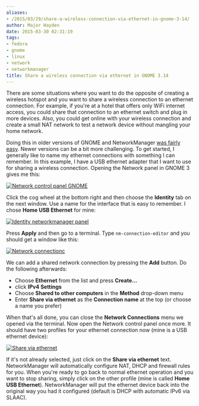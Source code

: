 ```yaml
---
aliases:
- /2015/03/29/share-a-wireless-connection-via-ethernet-in-gnome-3-14/
author: Major Hayden
date: 2015-03-30 02:31:19
tags:
- fedora
- gnome
- linux
- network
- networkmanager
title: Share a wireless connection via ethernet in GNOME 3.14
---
```


There are some situations where you want to do the opposite of creating a wireless hotspot and you want to share a wireless connection to an ethernet connection. For example, if you're at a hotel that offers only WiFi internet access, you could share that connection to an ethernet switch and plug in more devices. Also, you could get online with your wireless connection and create a small NAT network to test a network device without mangling your home network.

<!--more-->

Doing this in older versions of GNOME and NetworkManager [was fairly easy][1]. Newer versions can be a bit more challenging. To get started, I generally like to name my ethernet connections with something I can remember. In this example, I have a USB ethernet adapter that I want to use for sharing a wireless connection. Opening the Network panel in GNOME 3 gives me this:

[<img src="/wp-content/uploads/2015/03/Network_010.png" alt="Network control panel GNOME" width="792" height="543" class="aligncenter size-full wp-image-5443" srcset="/wp-content/uploads/2015/03/Network_010.png 792w, /wp-content/uploads/2015/03/Network_010-300x206.png 300w" sizes="(max-width: 792px) 100vw, 792px" />][2]

Click the cog wheel at the bottom right and then choose the **Identity** tab on the next window. Use a name for the interface that is easy to remember. I chose **Home USB Ethernet** for mine:

[<img src="/wp-content/uploads/2015/03/Wired_011.png" alt="Identity networkmanager panel" width="682" height="481" class="aligncenter size-full wp-image-5445" srcset="/wp-content/uploads/2015/03/Wired_011.png 682w, /wp-content/uploads/2015/03/Wired_011-300x212.png 300w" sizes="(max-width: 682px) 100vw, 682px" />][3]

Press **Apply** and then go to a terminal. Type `nm-connection-editor` and you should get a window like this:

[<img src="/wp-content/uploads/2015/03/Network-Connections_012.png" alt="Network connectionc" width="413" height="336" class="aligncenter size-full wp-image-5447" srcset="/wp-content/uploads/2015/03/Network-Connections_012.png 413w, /wp-content/uploads/2015/03/Network-Connections_012-300x244.png 300w" sizes="(max-width: 413px) 100vw, 413px" />][4]

We can add a shared network connection by pressing the **Add** button. Do the following afterwards:

  * Choose **Ethernet** from the list and press **Create&#8230;**
  * click **IPv4 Settings**
  * Choose **Shared to other computers** in the **Method** drop-down menu
  * Enter **Share via ethernet** as the **Connection name** at the top (or choose a name you prefer)

When that's all done, you can close the **Network Connections** menu we opened via the terminal. Now open the Network control panel once more. It should have two profiles for your ethernet connection now (mine is a USB ethernet device):

[<img src="/wp-content/uploads/2015/03/Network_013.png" alt="Share via ethernet" width="792" height="543" class="aligncenter size-full wp-image-5448" srcset="/wp-content/uploads/2015/03/Network_013.png 792w, /wp-content/uploads/2015/03/Network_013-300x206.png 300w" sizes="(max-width: 792px) 100vw, 792px" />][5]

If it's not already selected, just click on the **Share via ethernet** text. NetworkManager will automatically configure NAT, DHCP and firewall rules for you. When you're ready to go back to normal ethernet operation and you want to stop sharing, simply click on the other profile (mine is called **Home USB Ethernet**). NetworkManager will put the ethernet device back into the original way you had it configured (default is DHCP with automatic IPv6 via SLAAC).

 [1]: http://askubuntu.com/questions/3063/share-wireless-connection-with-wired-ethernet-port
 [2]: /wp-content/uploads/2015/03/Network_010.png
 [3]: /wp-content/uploads/2015/03/Wired_011.png
 [4]: /wp-content/uploads/2015/03/Network-Connections_012.png
 [5]: /wp-content/uploads/2015/03/Network_013.png
